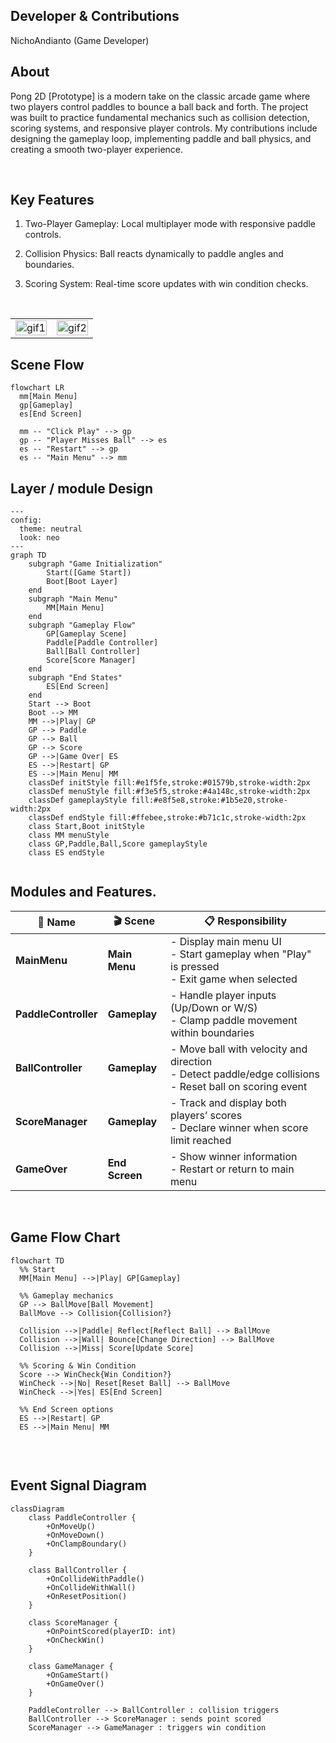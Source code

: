## Developer & Contributions

NichoAndianto (Game Developer)
  <br>

## About
Pong 2D [Prototype] is a modern take on the classic arcade game where two players control paddles to bounce a ball back and forth. The project was built to practice fundamental mechanics such as collision detection, scoring systems, and responsive player controls. My contributions include designing the gameplay loop, implementing paddle and ball physics, and creating a smooth two-player experience.

<br>

## Key Features

1. Two-Player Gameplay: Local multiplayer mode with responsive paddle controls.

2. Collision Physics: Ball reacts dynamically to paddle angles and boundaries.

3. Scoring System: Real-time score updates with win condition checks.

<br>

<table>
  <tr>
    <td align="left" width="50%">
      <img width="100%" alt="gif1" src="">
    </td>
    <td align="right" width="50%">
      <img width="100%" alt="gif2" src="">
    </td>
  </tr>
</table>

## Scene Flow 

```mermaid
flowchart LR
  mm[Main Menu]
  gp[Gameplay]
  es[End Screen]

  mm -- "Click Play" --> gp
  gp -- "Player Misses Ball" --> es
  es -- "Restart" --> gp
  es -- "Main Menu" --> mm

```
## Layer / module Design 

```mermaid
---
config:
  theme: neutral
  look: neo
---
graph TD
    subgraph "Game Initialization"
        Start([Game Start])
        Boot[Boot Layer]
    end
    subgraph "Main Menu"
        MM[Main Menu]
    end
    subgraph "Gameplay Flow"
        GP[Gameplay Scene]
        Paddle[Paddle Controller]
        Ball[Ball Controller]
        Score[Score Manager]
    end
    subgraph "End States"
        ES[End Screen]
    end
    Start --> Boot
    Boot --> MM
    MM -->|Play| GP
    GP --> Paddle
    GP --> Ball
    GP --> Score
    GP -->|Game Over| ES
    ES -->|Restart| GP
    ES -->|Main Menu| MM
    classDef initStyle fill:#e1f5fe,stroke:#01579b,stroke-width:2px
    classDef menuStyle fill:#f3e5f5,stroke:#4a148c,stroke-width:2px
    classDef gameplayStyle fill:#e8f5e8,stroke:#1b5e20,stroke-width:2px
    classDef endStyle fill:#ffebee,stroke:#b71c1c,stroke-width:2px
    class Start,Boot initStyle
    class MM menuStyle
    class GP,Paddle,Ball,Score gameplayStyle
    class ES endStyle


```


## Modules and Features.
| 📂 Name              | 🎬 Scene       | 📋 Responsibility                                                                                            |
| -------------------- | -------------- | ------------------------------------------------------------------------------------------------------------- |
| **MainMenu**         | **Main Menu**  | - Display main menu UI<br/>- Start gameplay when "Play" is pressed<br/>- Exit game when selected              |
| **PaddleController** | **Gameplay**   | - Handle player inputs (Up/Down or W/S)<br/>- Clamp paddle movement within boundaries                         |
| **BallController**   | **Gameplay**   | - Move ball with velocity and direction<br/>- Detect paddle/edge collisions<br/>- Reset ball on scoring event |
| **ScoreManager**     | **Gameplay**   | - Track and display both players’ scores<br/>- Declare winner when score limit reached                        |
| **GameOver**         | **End Screen** | - Show winner information<br/>- Restart or return to main menu                                                |


<br>


## Game Flow Chart


```mermaid
flowchart TD
  %% Start
  MM[Main Menu] -->|Play| GP[Gameplay]

  %% Gameplay mechanics
  GP --> BallMove[Ball Movement]
  BallMove --> Collision{Collision?}

  Collision -->|Paddle| Reflect[Reflect Ball] --> BallMove
  Collision -->|Wall| Bounce[Change Direction] --> BallMove
  Collision -->|Miss| Score[Update Score]

  %% Scoring & Win Condition
  Score --> WinCheck{Win Condition?}
  WinCheck -->|No| Reset[Reset Ball] --> BallMove
  WinCheck -->|Yes| ES[End Screen]

  %% End Screen options
  ES -->|Restart| GP
  ES -->|Main Menu| MM


```


<br>

## Event Signal Diagram


```mermaid
classDiagram
    class PaddleController {
        +OnMoveUp()
        +OnMoveDown()
        +OnClampBoundary()
    }

    class BallController {
        +OnCollideWithPaddle()
        +OnCollideWithWall()
        +OnResetPosition()
    }

    class ScoreManager {
        +OnPointScored(playerID: int)
        +OnCheckWin()
    }

    class GameManager {
        +OnGameStart()
        +OnGameOver()
    }

    PaddleController --> BallController : collision triggers
    BallController --> ScoreManager : sends point scored
    ScoreManager --> GameManager : triggers win condition



```



